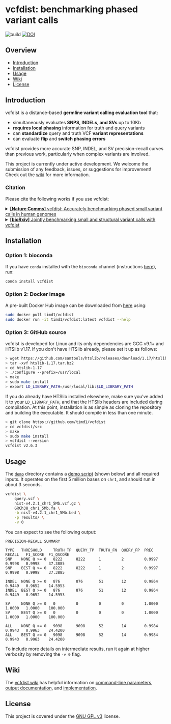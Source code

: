 # vcfdist: benchmarking phased variant calls
![build](https://github.com/timd1/vcfdist/actions/workflows/build.yml/badge.svg)
[![DOI](https://zenodo.org/badge/472945373.svg)](https://zenodo.org/badge/latestdoi/472945373)

## Overview

* [Introduction](#introduction)
* [Installation](#installation)
* [Usage](#usage)
* [Wiki](#wiki)
* [License](#license)


## Introduction
vcfdist is a distance-based **germline variant calling evaluation tool** that:
- simultaneously evaluates **SNPS, INDELs, and SVs** up to 10Kb
- **requires local phasing** information for truth and query variants
- can **standardize** query and truth VCF **variant representations**
- can evaluate **flip** and **switch phasing errors**

vcfdist provides more accurate SNP, INDEL, and SV precision-recall curves than previous work, particularly when complex variants are involved.

This project is currently under active development. We welcome the submission of any feedback, issues, or suggestions for improvement! Check out the [wiki](https://github.com/TimD1/vcfdist/wiki) for more information.


### Citation
Please cite the following works if you use vcfdist:

<details>
<summary>
<a href="https://doi.org/10.1038/s41467-023-43876-x" target="_blank"><b>[Nature Comms]</b> vcfdist: Accurately benchmarking phased small variant calls in human genomes</a>
</summary>

<pre>
@article{dunn2023vcfdist,
  author={Dunn, Tim and Narayanasamy, Satish},
  title={vcfdist: Accurately benchmarking phased small variant calls in human genomes},
  journal={Nature Communications},
  year={2023},
  volume={14},
  number={1},
  pages={8149},
  issn={2041-1723},
  doi={10.1038/s41467-023-43876-x},
  URL={https://doi.org/10.1038/s41467-023-43876-x}
}
</pre>
</details>

<details>
<summary>
<a href="https://doi.org/10.1101/2024.01.23.575922" target="_blank"><b>[bioRxiv]</b> Jointly benchmarking small and structural variant calls with vcfdist</a>
</summary>

<pre>
@article{dunn2024vcfdist,
  author={Dunn, Tim and Zook, Justin M and Holt, James M and Narayanasamy, Satish},
  title={Jointly benchmarking small and structural variant calls with vcfdist},
  journal={bioRxiv},
  year={2024},
  publisher={Cold Spring Harbor Laboratory},
  doi={10.1101/2024.01.23.575922},
  URL={https://doi.org/10.1101/2024.01.23.575922}
}
</pre>
</details>


## Installation

### Option 1: bioconda
If you have `conda` installed with the `bioconda` channel (instructions [here](https://bioconda.github.io/)), run:
```bash
conda install vcfdist
```

### Option 2: Docker image
A pre-built Docker Hub image can be downloaded from <a href="https://hub.docker.com/r/timd1/vcfdist">here</a> using:
```bash
sudo docker pull timd1/vcfdist
sudo docker run -it timd1/vcfdist:latest vcfdist --help
```


### Option 3: GitHub source
vcfdist is developed for Linux and its only dependencies are GCC v9.1+ and HTSlib v1.17. If you don't have HTSlib already, please set it up as follows:
```bash
> wget https://github.com/samtools/htslib/releases/download/1.17/htslib-1.17.tar.bz2
> tar -xvf htslib-1.17.tar.bz2
> cd htslib-1.17
> ./configure --prefix=/usr/local
> make
> sudo make install
> export LD_LIBRARY_PATH=/usr/local/lib:$LD_LIBRARY_PATH
```
If you do already have HTSlib installed elsewhere, make sure you've added it to your `LD_LIBRARY_PATH`, and that the HTSlib headers are included during compilation. At this point, installation is as simple as cloning the repository and building the executable. It should compile in less than one minute.

```bash
> git clone https://github.com/timd1/vcfdist
> cd vcfdist/src
> make
> sudo make install
> vcfdist --version
vcfdist v2.6.3
```

## Usage

The <a href="./demo">`demo`</a> directory contains a <a href="./demo/demo.sh">demo script</a> (shown below) and all required inputs. It operates on the first 5 million bases on `chr1`, and should run in about 3 seconds.
```bash
vcfdist \
    query.vcf \
    nist-v4.2.1_chr1_5Mb.vcf.gz \
    GRCh38_chr1_5Mb.fa \
    -b nist-v4.2.1_chr1_5Mb.bed \
    -p results/ \
    -v 0
```

You can expect to see the following output:
```
PRECISION-RECALL SUMMARY

TYPE   THRESHOLD     TRUTH_TP  QUERY_TP  TRUTH_FN  QUERY_FP  PREC     RECALL   F1_SCORE  F1_QSCORE
SNP    NONE Q >= 0   8222      8222      1         2         0.9997   0.9998   0.9998    37.3885
SNP    BEST Q >= 0   8222      8222      1         2         0.9997   0.9998   0.9998    37.3885

INDEL  NONE Q >= 0   876       876       51        12        0.9864   0.9449   0.9652    14.5953
INDEL  BEST Q >= 0   876       876       51        12        0.9864   0.9449   0.9652    14.5953

SV     NONE Q >= 0   0         0         0         0         1.0000   1.0000   1.0000    100.000
SV     BEST Q >= 0   0         0         0         0         1.0000   1.0000   1.0000    100.000

ALL    NONE Q >= 0   9098      9098      52        14        0.9984   0.9943   0.9963    24.4200
ALL    BEST Q >= 0   9098      9098      52        14        0.9984   0.9943   0.9963    24.4200
```

To include more details on intermediate results, run it again at higher verbosity by removing the `-v 0` flag.

## Wiki

The [vcfdist wiki](https://github.com/TimD1/vcfdist/wiki) has helpful information on [command-line parameters](https://github.com/TimD1/vcfdist/wiki/02-Parameters-and-Usage), [output documentation](https://github.com/TimD1/vcfdist/wiki/09-Outputs), and [implementation](https://github.com/TimD1/vcfdist/wiki/01-Overview).

## License
This project is covered under the <a href="LICENSE">GNU GPL v3</a> license.
